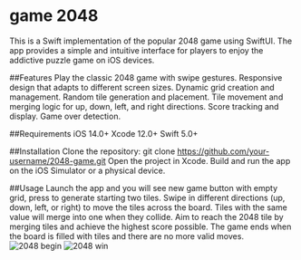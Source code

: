 # game 2048

This is a Swift implementation of the popular 2048 game using SwiftUI. The app provides a simple and intuitive interface for players to enjoy the addictive puzzle game on iOS devices.

##Features
Play the classic 2048 game with swipe gestures.
Responsive design that adapts to different screen sizes.
Dynamic grid creation and management.
Random tile generation and placement.
Tile movement and merging logic for up, down, left, and right directions.
Score tracking and display.
Game over detection.

##Requirements
iOS 14.0+
Xcode 12.0+
Swift 5.0+

##Installation
Clone the repository:
git clone https://github.com/your-username/2048-game.git
Open the project in Xcode.
Build and run the app on the iOS Simulator or a physical device.

##Usage
Launch the app and you will see new game button with empty grid, press to generate starting two tiles.
Swipe in different directions (up, down, left, or right) to move the tiles across the board.
Tiles with the same value will merge into one when they collide.
Aim to reach the 2048 tile by merging tiles and achieve the highest score possible.
The game ends when the board is filled with tiles and there are no more valid moves.
![2048 begin](https://github.com/a1410453/game2048/assets/58412297/86cebc49-b4ca-4c19-b8ee-8949e00f6a36)
![2048 win](https://github.com/a1410453/game2048/assets/58412297/0dc6fd72-704c-4897-9b87-9a53a93f35e5)
